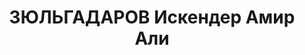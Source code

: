 ---
title: ЗЮЛЬГАДАРОВ Искендер Амир Али
description: "1900 г.р., член ВКП(б), интендант 2 ранга, ЗакВО - Азербаджан. \n  Арестован\
  \ 27.08.1937. \n  ВКВС - 13.10.1937, ВМН. Расстрелян 13.10.1937, Баку"
---